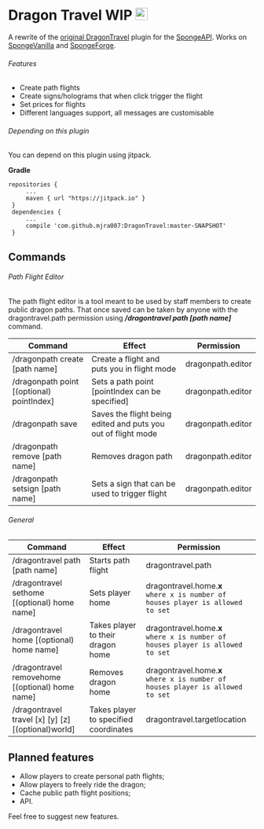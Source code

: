 # Dragon Travel WIP <img src="https://static.wikia.nocookie.net/minecraft_gamepedia/images/b/b6/Dragon_Head.png/revision/latest/scale-to-width-down/150?cb=20200309195302" width="25" height="25">

 
A rewrite of the [original DragonTravel][1] plugin for the [SpongeAPI][2].
Works on [SpongeVanilla][4] and [SpongeForge][3].

[1]: https://github.com/Phiwa/DragonTravel
[2]: https://github.com/SpongePowered/SpongeAPI
[3]: https://github.com/SpongePowered/SpongeForge
[4]: https://github.com/SpongePowered/SpongeVanilla
###### Features
* Create path flights
* Create signs/holograms that when click trigger the flight
* Set prices for flights
* Different languages support, all messages are customisable
###### Depending on this plugin
You can depend on this plugin using jitpack. 

**Gradle**
```
repositories {
     ...
     maven { url "https://jitpack.io" }
 }
 dependencies {
     ...
     compile 'com.github.mjra007:DragonTravel:master-SNAPSHOT'
 }
```
## Commands
###### Path Flight Editor 
The path flight editor is a tool meant to be used by staff members to create public dragon paths.
That once saved can be taken by anyone with the dragontravel.path permission using ***/dragontravel path [path name]***
command.

| Command        | Effect       | Permission |
| --------------- |-------------| -------------| 
| /dragonpath create [path name] | Create a flight and puts you in flight mode | dragonpath.editor | 
| /dragonpath point [(optional) pointIndex] | Sets a path point [pointIndex can be specified]|dragonpath.editor | 
| /dragonpath save | Saves the flight being edited and puts you out of flight mode|dragonpath.editor | 
| /dragonpath remove [path name] | Removes dragon path | dragonpath.editor | 
| /dragonpath setsign [path name] | Sets a sign that can be used to trigger flight | dragonpath.editor |
###### General
| Command        | Effect       |  Permission |
| --------------- |-------------| -------------| 
| /dragontravel path [path name]| Starts path flight | dragontravel.path |
| /dragontravel sethome [(optional) home name]| Sets player home| dragontravel.home.**x** <br>`where x is number of houses player is allowed to set`</br>|
| /dragontravel home [(optional) home name]  | Takes player to their dragon home |dragontravel.home.**x** <br>`where x is number of houses player is allowed to set`</br>|
| /dragontravel removehome [(optional) home name]  | Removes dragon home |dragontravel.home.**x** <br>`where x is number of houses player is allowed to set`</br>|
| /dragontravel travel [x] [y] [z] [(optional)world] | Takes player to specified coordinates |dragontravel.targetlocation 

## Planned features
* Allow players to create personal path flights;
* Allow players to freely ride the dragon;
* Cache public path flight positions;
* API.

Feel free to suggest new features.

